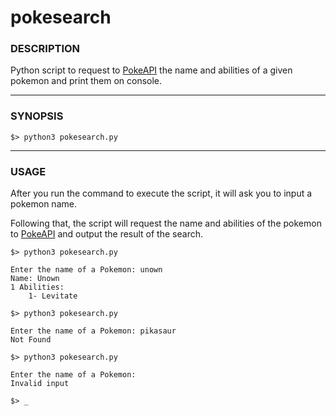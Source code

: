 # pokesearch
### DESCRIPTION
Python script to request to [PokeAPI](https://pokeapi.co/) the name and abilities of a given pokemon and print them on console.

***

### SYNOPSIS
```
$> python3 pokesearch.py
```

***

### USAGE
After you run the command to execute the script, it will ask you to input a pokemon name.

Following that, the script will request the name and abilities of the pokemon to [PokeAPI](https://pokeapi.co/) and output the result of the search.
```
$> python3 pokesearch.py 

Enter the name of a Pokemon: unown
Name: Unown
1 Abilities:
	1- Levitate

$> python3 pokesearch.py

Enter the name of a Pokemon: pikasaur    
Not Found

$> python3 pokesearch.py

Enter the name of a Pokemon:     
Invalid input

$> _
```

